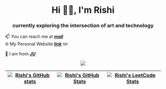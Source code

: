 <h1 align="center">Hi 👋🏽, I'm Rishi</h1>
<h3 align="center"> currently exploring the intersection of art and technology

</h3>

📫 You can reach me at **[_mail_](mailto:rishisrivastava.ju@gmail.com)**<br>
🌐 My Personal Website **[_link_](https://rishisrivastava07.github.io/Portfolio/)** <img src="https://raw.githubusercontent.com/sanam2405/sanam2405/main/assets/icons/sos/sos.gif" alt="sos" width="20" height="15"> <br>

🔗 I am from **[_JU_](https://jadavpuruniversity.in/)**

<div align="center">

![](https://komarev.com/ghpvc/?username=rishisrivastava07&color=red)

<!--| [<img src="https://raw.githubusercontent.com/sanam2405/sanam2405/main/assets/icons/facebook/facebook.svg" alt="Facebook" width="35" height="35">](https://facebook.com/manaspratim.biswas) | [<img src="https://raw.githubusercontent.com/sanam2405/sanam2405/main/assets/icons/instagram/instagram.svg" alt="Instagram" width="35" height="35">](https://instagram.com/__bokaboka__) | [<img src="https://raw.githubusercontent.com/sanam2405/sanam2405/main/assets/icons/youtube/youtube.svg" width="35" height="35" alt="Youtube">](https://www.youtube.com/@sanam2405) | [<img src="https://raw.githubusercontent.com/sanam2405/sanam2405/main/assets/icons/x/x.svg" alt="X" width="35" height="35">](https://twitter.com/sanam2405) | [<img src="https://raw.githubusercontent.com/sanam2405/sanam2405/main/assets/icons/linkedin/linkedin.svg" alt="LinkedIn" width="35" height="35">](https://linkedin.com/in/manas-pratim-biswas) |
| ------------------------------------------------------------------------------------------------------------------------------------------------------------------------------------------ | ---------------------------------------------------------------------------------------------------------------------------------------------------------------------------------------- | ---------------------------------------------------------------------------------------------------------------------------------------------------------------------------------- | ----------------------------------------------------------------------------------------------------------------------------------------------------------- | ---------------------------------------------------------------------------------------------------------------------------------------------------------------------------------------------- |-->

</div>

| <a href="https://github.com/anuraghazra/github-readme-stats"><img align="center" src="https://github-readme-stats.vercel.app/api?username=rishisrivastava07&show_icons=true&include_all_commits=true&theme=buefy&hide_border=true" alt="Rishi's GitHub stats" /></a> | <a href="https://github.com/anuraghazra/github-readme-stats"><img align="center" src="https://github-readme-stats.vercel.app/api/top-langs/?username=rishisrivastava07&theme=buefy&hide_border=true&hide=HTML,CSS,SCSS,jupyter%20notebook" alt="Rishi's GitHub Stats" /></a> | <a href="https://leetcode.com/rishisrivastava78/"><img align="center" src="https://leetcard.jacoblin.cool/rishisrivastava78?theme=light&font=Happy%20Monkey&ext=heatmap" alt="Rishi's LeetCode Stats" /></a> |
| ------------------------------------------------------------------------------------------------------------------------------------------------------------------------------------------------------------------------------------------------------------ | -------------------------------------------------------------------------------------------------------------------------------------------------------------------------------------------------------------------------------------------------------------------- | ------------------------------------------------------------------------------------------------------------------------------------------------------------------------------------ |

<!-- <p align="center">
<img src="https://raw.githubusercontent.com/sanam2405/sanam2405/main/assets/images/footer/kolkata.png" alt="KolkataFooter">
</p> -->
